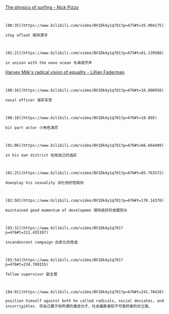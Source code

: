 [The physics of surfing - Nick Pizzo](https://www.bilibili.com/video/BV1Dk4y1q781?p=475)

```ad-note


[00:35](https://www.bilibili.com/video/BV1Dk4y1q781?p=475#t=35.904175)

stay afloat 保持漂浮

```

```ad-note


[01:21](https://www.bilibili.com/video/BV1Dk4y1q781?p=475#t=81.139508)

in unison with the wave ocean 与海浪齐声

```

[Harvey Milk's radical vision of equality - Lillian Faderman](https://www.bilibili.com/video/BV1Dk4y1q781?p=476)

```ad-note


[00:16](https://www.bilibili.com/video/BV1Dk4y1q781?p=476#t=16.808958)

naval officer 海军军官

```

```ad-note


[00:18](https://www.bilibili.com/video/BV1Dk4y1q781?p=476#t=18.895)

bit part actor 小角色演员

```

```ad-note


[01:06](https://www.bilibili.com/video/BV1Dk4y1q781?p=476#t=66.664489)

in his own district 在他自己的选区

```

```ad-note


[01:25](https://www.bilibili.com/video/BV1Dk4y1q781?p=476#t=85.763572)

downplay his sexuality 淡化他的性取向

```

```ad-note


[02:50](https://www.bilibili.com/video/BV1Dk4y1q781?p=476#t=170.14378)

maintained good momentum of developmen 保持良好的发展势头

```

```ad-note


[03:31](https://www.bilibili.com/video/BV1Dk4y1q781?p=476#t=211.435197)

incandescent campaign 白炙化的竞选

```

```ad-note


[03:54](https://www.bilibili.com/video/BV1Dk4y1q781?p=476#t=234.700155)

fellow supervisor 副主管

```

```ad-note


[04:01](https://www.bilibili.com/video/BV1Dk4y1q781?p=476#t=241.78428)

position himself against both he called radicals, social deviates, and incorrigibles. 将自己置于他所谓的激进分子、社会偏差者和不可救药者的对立面。

```